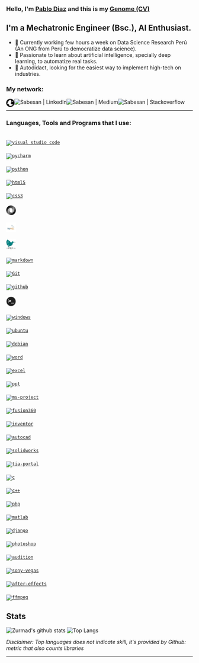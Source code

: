 ### Hello, I'm [Pablo Diaz][website] and this is my [Genome (CV)](https://bio.torre.co/en/pablodiazv)

## I'm a Mechatronic Engineer (Bsc.), AI Enthusiast.

- 🔭 Currently working few hours a week on Data Science Research Perú (An ONG from Perú to democratize data science).
- 🌱 Passionate to learn about artificial intelligence, specially deep learning, to automatize real tasks.
- 👯 Autodidact, looking for the easiest way to implement high-tech on industries.

### My network:

[<img align="left" alt="Sabesan" height="22px" src="https://raw.githubusercontent.com/iconic/open-iconic/master/svg/globe.svg" />][website]
[<img align="left" alt="Sabesan | LinkedIn" height="22px" src="https://cdn.jsdelivr.net/npm/simple-icons@v3/icons/linkedin.svg" />][linkedin]
[<img align="left" alt="Sabesan | Medium" height="22px" src="https://cdn.jsdelivr.net/npm/simple-icons@v3/icons/medium.svg" />][medium]
[<img align="left" alt="Sabesan | Stackoverflow" height="22px" src="https://cdn.jsdelivr.net/npm/simple-icons@v3/icons/stackoverflow.svg" />][stackoverflow]

<br />

---

### Languages, Tools and Programs that I use:

[<code>
<img alt="visual studio code" width="26px" src="https://img.icons8.com/fluent/240/000000/visual-studio-code-2019.png" />
</code>](https://code.visualstudio.com/)
[<code>
<img alt="pycharm" width="26px" src="https://img.icons8.com/color/240/000000/pycharm.png" />
</code>](https://www.jetbrains.com/pycharm/)
[<code>
<img alt="python" width="26px" src="https://img.icons8.com/color/240/000000/python.png">
</code>](https://www.python.org/)
[<code>
<img alt="html5" width="26px" src="https://img.icons8.com/color/240/000000/html-5.png">
</code>](https://developer.mozilla.org/en-US/docs/Web/HTML)
[<code>
<img alt="css3" width="26px" src="https://img.icons8.com/color/240/000000/css3.png">
</code>](https://developer.mozilla.org/en-US/docs/Web/CSS)
[<code>
<img alt="json" width="26px" src="https://raw.githubusercontent.com/github/explore/80688e429a7d4ef2fca1e82350fe8e3517d3494d/topics/json/json.png">
</code>](https://www.json.org/json-en.html)
[<code>
<img alt="MySQL" width="26px" src="https://raw.githubusercontent.com/github/explore/80688e429a7d4ef2fca1e82350fe8e3517d3494d/topics/mysql/mysql.png">
</code>](https://dev.mysql.com/)
[<code>
<img alt="latex" width="26px" src="https://raw.githubusercontent.com/github/explore/80688e429a7d4ef2fca1e82350fe8e3517d3494d/topics/latex/latex.png">
</code>](https://www.latex-project.org/)
[<code>
<img alt="markdown" width="26px" src="https://img.icons8.com/ios-filled/100/000000/markdown.png">
</code>](https://www.markdownguide.org/)
[<code>
<img alt="Git" width="26px" src="https://img.icons8.com/color/240/000000/git.png">
</code>](https://git-scm.com/)
[<code>
<img alt="github" width="26px" src="https://img.icons8.com/ios-glyphs/240/000000/github.png">
</code>](https://github.com/)
[<code>
<img alt="terminal" width="26px" src="https://raw.githubusercontent.com/github/explore/80688e429a7d4ef2fca1e82350fe8e3517d3494d/topics/terminal/terminal.png">
</code>](https://docs.microsoft.com/en-us/windows/terminal/)
[<code>
<img alt="windows" width="26px" src="https://img.icons8.com/color/48/000000/windows-10.png">
</code>](https://www.microsoft.com/en-us/windows)
[<code>
<img alt="ubuntu" width="26px" src="https://img.icons8.com/color/96/000000/ubuntu--v1.png">
</code>](https://ubuntu.com/)
[<code>
<img alt="debian" width="26px" src="https://img.icons8.com/color/96/000000/debian.png">
</code>](https://debian.org/)
[<code>
<img alt="word" width="26px" src="https://img.icons8.com/color/48/000000/word.png">
</code>](https://www.microsoft.com/en-us/microsoft-365/word)
[<code>
<img alt="excel" width="26px" src="https://img.icons8.com/fluent/48/000000/microsoft-excel-2019.png">
</code>](https://www.microsoft.com/en-us/microsoft-365/excel)
[<code>
<img alt="ppt" width="26px" src="https://img.icons8.com/officel/48/000000/ppt.png">
</code>](https://www.microsoft.com/en-us/microsoft-365/powerpoint)
[<code>
<img alt="ms-project" width="26px" src="https://img.icons8.com/color/48/000000/ms-project.png">
</code>](https://www.microsoft.com/en-us/microsoft-365/project/project-management-software)
[<code>
<img alt="fusion360" width="26px" src="https://img.icons8.com/color/48/000000/autodesk-fusion-360.png">
</code>](https://www.autodesk.com/products/fusion-360/personal)
[<code>
<img alt="inventor" width="26px" src="https://img.icons8.com/color/48/000000/autodesk-infraworks.png">
</code>](https://www.autodesk.com/products/inventor/)
[<code>
<img alt="autocad" width="26px" src="https://img.icons8.com/color/48/000000/autodesk-autocad.png">
</code>](https://www.autodesk.com/products/autocad)
[<code>
<img alt="solidworks" width="26px" src="https://img.icons8.com/color/48/000000/solidworks.png">
</code>](https://www.solidworks.com/)
[<code>
<img alt="tia-portal" width="26px" src="https://downloadly.net/wp-content/uploads/2020/03/TIA-Portal-16.png">
</code>](https://new.siemens.com/global/en/products/automation/industry-software/automation-software/tia-portal/software.html)
[<code>
<img alt="c" width="26px" src="https://upload.wikimedia.org/wikipedia/commons/thumb/3/35/The_C_Programming_Language_logo.svg/140px-The_C_Programming_Language_logo.svg.png">
</code>](#)
[<code>
<img alt="c++" width="26px" src="https://img.icons8.com/color/48/000000/c-plus-plus-logo.png">
</code>](https://isocpp.org)
[<code>
<img alt="php" width="26px" src="https://img.icons8.com/wired/64/000000/php-logo.png">
</code>](https://www.php.net)
[<code>
<img alt="matlab" width="26px" src="https://img.icons8.com/fluent/48/000000/matlab.png">
</code>](https://www.mathworks.com/products/matlab.html)
[<code>
<img alt="django" width="26px" src="https://img.icons8.com/material-sharp/24/000000/django.png">
</code>](https://www.djangoproject.com)
[<code>
<img alt="photoshop" width="26px" src="https://img.icons8.com/color/48/000000/adobe-photoshop.png">
</code>](https://www.adobe.com/products/photoshop.html)
[<code>
<img alt="audition" width="26px" src="https://img.icons8.com/color/48/000000/adobe-audition.png">
</code>](https://www.adobe.com/products/audition.html)
[<code>
<img alt="sony-vegas" width="26px" src="https://img.icons8.com/color/48/000000/sony-vegas.png">
</code>](https://www.vegascreativesoftware.com/us/)
[<code>
<img alt="after-effects" width="26px" src="https://img.icons8.com/fluent/48/000000/adobe-after-effects.png">
</code>](https://www.adobe.com/products/aftereffects.html)
[<code>
<img alt="ffmpeg" width="26px" src="https://img.icons8.com/color/48/000000/ffmpeg.png">
</code>](https://ffmpeg.org/)

 
<!--
[<code>
<img alt="eagle" height="26px" src="https://knowledge.autodesk.com/sites/default/files/product-logo-sm/AKN_Forums_ProductLogos_EAGLE_2018_0.png">
</code>](https://www.autodesk.com/products/eagle/)
 -->

<!--
## 📝 Latest Blog Posts

### Medium

-->

<!-- MEDIUM:START -->
<!--
- [Download Single Folder of a Repository](https://medium.com/@pablodz/download-single-folder-of-a-repository-2861cfc05bea?source=rss-17f3a01eb2a2------2)
- [4 Tools For AI Researchers](https://medium.com/@pablodz/4-tools-for-ai-researchers-c9f4e4f35db5?source=rss-17f3a01eb2a2------2)
- [PID 2020: State of Art](https://medium.com/@pablodz/pid-2020-state-of-art-4613016fe2aa?source=rss-17f3a01eb2a2------2)
- [How to download all the pdfs in one website](https://medium.com/@pablodz/how-to-download-all-the-pdfs-in-one-website-e1058dc92767?source=rss-17f3a01eb2a2------2)
- [Francisco Sagasti: 20 libros (Presidente del Perú)](https://medium.com/@pablodz/20-libros-de-francisco-sagasti-presidente-del-per%C3%BA-b774a287966f?source=rss-17f3a01eb2a2------2)
-->
<!-- MEDIUM:END -->

## Stats

![Zurmad's github stats](https://github-readme-stats.vercel.app/api?username=zurmad&show_icons=true&theme=radical)
![Top Langs](https://github-readme-stats.vercel.app/api/top-langs/?username=zurmad&layout=compact&langs_count=10&theme=radical&hide=HTML)

_Disclaimer: Top languages does not indicate skill, it's provided by Github: metric that also counts libraries_

---

[website]: http://pablocv.herokuapp.com/
[linkedin]: https://www.linkedin.com/in/pablodzv
[medium]: https://pablodz.medium.com/
[stackoverflow]: https://stackoverflow.com/users/10491422/pablo-d%c3%adaz

[whatever comment text]::<> (Forked from https://raw.githubusercontent.com/zurmad/zurmad/master/README.md)
